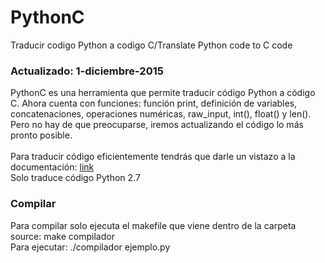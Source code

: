 # PythonC
Traducir codigo Python a codigo C/Translate Python code to C code
<br>
<h3>Actualizado: 1-diciembre-2015</h3>
PythonC es una herramienta que permite traducir código Python a código C. Ahora cuenta con funciones: función print, definición de variables, concatenaciones, operaciones numéricas, raw_input, int(), float() y len(). Pero no hay de que preocuparse, iremos actualizando el código lo más pronto posible.
<br><br>
Para traducir código eficientemente tendrás que darle un vistazo a la documentación: <a href="https://pythoncblog.wordpress.com/documentacion/">link</a>
<br>
Solo traduce código Python 2.7
<br>

<h3>Compilar</h3>
Para compilar solo ejecuta el makefile que viene dentro de la carpeta source: make compilador
<br>
Para ejecutar: ./compilador ejemplo.py
